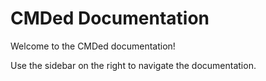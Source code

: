 # CMDed Documentation

Welcome to the CMDed documentation!

Use the sidebar on the right to navigate the documentation.
